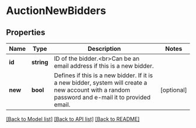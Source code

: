 # AuctionNewBidders

## Properties
Name | Type | Description | Notes
------------ | ------------- | ------------- | -------------
**id** | **string** | ID of the bidder.&lt;br&gt;Can be an email address if this is a new bidder. | 
**new** | **bool** | Defines if this is a new bidder. If it is a new bidder, system will create a new account with a random password and e-mail it to provided email. | [optional] 

[[Back to Model list]](../README.md#documentation-for-models) [[Back to API list]](../README.md#documentation-for-api-endpoints) [[Back to README]](../README.md)


